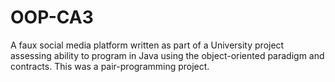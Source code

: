 # OOP-CA3

A faux social media platform written as part of a University project assessing ability to program in Java using the object-oriented paradigm and contracts. This was a pair-programming project.
